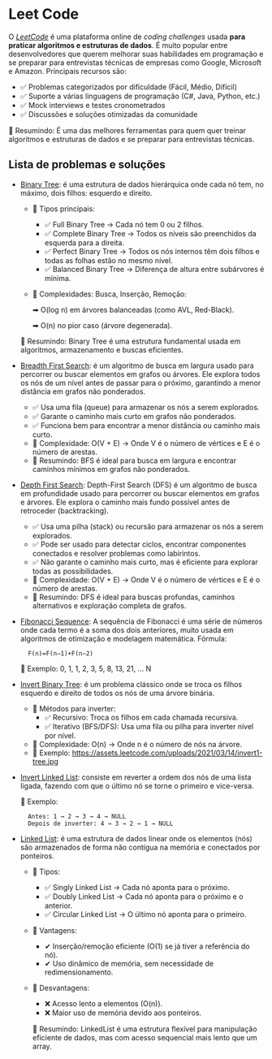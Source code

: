 # Leet Code

O [*LeetCode*](https://leetcode.com/) é uma plataforma online de *coding challenges* usada **para praticar algoritmos e estruturas de dados**. É muito popular entre desenvolvedores que querem melhorar suas habilidades em programação e se preparar para entrevistas técnicas de empresas como Google, Microsoft e Amazon. Principais recursos são:

- ✅ Problemas categorizados por dificuldade (Fácil, Médio, Difícil)
- ✅ Suporte a várias linguagens de programação (C#, Java, Python, etc.)
- ✅ Mock interviews e testes cronometrados
- ✅ Discussões e soluções otimizadas da comunidade

🚀 Resumindo: É uma das melhores ferramentas para quem quer treinar algoritmos e estruturas de dados e se preparar para entrevistas técnicas.

## Lista de problemas e soluções

- [Binary Tree](./Solutions/BinaryTree.cs): é uma estrutura de dados hierárquica onde cada nó tem, no máximo, dois filhos: esquerdo e direito.

    - 🔹 Tipos principais:
        - ✅ Full Binary Tree → Cada nó tem 0 ou 2 filhos.
        - ✅ Complete Binary Tree → Todos os níveis são preenchidos da esquerda para a direita.
        - ✅ Perfect Binary Tree → Todos os nós internos têm dois filhos e todas as folhas estão no mesmo nível.
        - ✅ Balanced Binary Tree → Diferença de altura entre subárvores é mínima.

    - 🔹 Complexidades: Busca, Inserção, Remoção:
        
        ➡ O(log n) em árvores balanceadas (como AVL, Red-Black).
        
        ➡ O(n) no pior caso (árvore degenerada).

    🚀 Resumindo: Binary Tree é uma estrutura fundamental usada em algoritmos, armazenamento e buscas eficientes.

- [Breadth First Search](./Solutions/BreadthFirstSearch.cs): é um algoritmo de busca em largura usado para percorrer ou buscar elementos em grafos ou árvores. Ele explora todos os nós de um nível antes de passar para o próximo, garantindo a menor distância em grafos não ponderados.
    - ✅ Usa uma fila (queue) para armazenar os nós a serem explorados.
    - ✅ Garante o caminho mais curto em grafos não ponderados.
    - ✅ Funciona bem para encontrar a menor distância ou caminho mais curto.
    - 🔹 Complexidade: O(V + E) → Onde V é o número de vértices e E é o número de arestas.
    - 🚀 Resumindo: BFS é ideal para busca em largura e encontrar caminhos mínimos em grafos não ponderados.

- [Depth First Search](./Solutions/DepthFirstSearch.cs): Depth-First Search (DFS) é um algoritmo de busca em profundidade usado para percorrer ou buscar elementos em grafos e árvores. Ele explora o caminho mais fundo possível antes de retroceder (backtracking).
    - ✅ Usa uma pilha (stack) ou recursão para armazenar os nós a serem explorados.
    - ✅ Pode ser usado para detectar ciclos, encontrar componentes conectados e resolver problemas como labirintos.
    - ✅ Não garante o caminho mais curto, mas é eficiente para explorar todas as possibilidades.
    - 🔹 Complexidade: O(V + E) → Onde V é o número de vértices e E é o número de arestas.
    - 🚀 Resumindo: DFS é ideal para buscas profundas, caminhos alternativos e exploração completa de grafos.

- [Fibonacci Sequence](./Solutions/FibonacciSequence.cs): A sequência de Fibonacci é uma série de números onde cada termo é a soma dos dois anteriores, muito usada em algoritmos de otimização e modelagem matemática. Fórmula:

        F(n)=F(n−1)+F(n−2)

    🔹 Exemplo: 0, 1, 1, 2, 3, 5, 8, 13, 21, ... N

- [Invert Binary Tree](./Solutions/InvertBinaryTree.cs): é um problema clássico onde se troca os filhos esquerdo e direito de todos os nós de uma árvore binária.
    - 🔹 Métodos para inverter:
        - ✅ Recursivo: Troca os filhos em cada chamada recursiva.
        - ✅ Iterativo (BFS/DFS): Usa uma fila ou pilha para inverter nível por nível.
    - 🔹 Complexidade: O(n) → Onde n é o número de nós na árvore.
    - 🔹 Exemplo: https://assets.leetcode.com/uploads/2021/03/14/invert1-tree.jpg

- [Invert Linked List](./Solutions/InvertLinkedList.cs): consiste em reverter a ordem dos nós de uma lista ligada, fazendo com que o último nó se torne o primeiro e vice-versa.

    🔹 Exemplo:

        Antes: 1 → 2 → 3 → 4 → NULL
        Depois de inverter: 4 → 3 → 2 → 1 → NULL

- [Linked List](./Solutions/LinkedList.cs): é uma estrutura de dados linear onde os elementos (nós) são armazenados de forma não contígua na memória e conectados por ponteiros.
    - 🔹 Tipos:
        - ✅ Singly Linked List → Cada nó aponta para o próximo.
        - ✅ Doubly Linked List → Cada nó aponta para o próximo e o anterior.
        - ✅ Circular Linked List → O último nó aponta para o primeiro.

    - 🔹 Vantagens:
        - ✔ Inserção/remoção eficiente (O(1) se já tiver a referência do nó).
        - ✔ Uso dinâmico de memória, sem necessidade de redimensionamento.

    - 🔹 Desvantagens:
        - ❌ Acesso lento a elementos (O(n)).
        - ❌ Maior uso de memória devido aos ponteiros.

        🚀 Resumindo: LinkedList é uma estrutura flexível para manipulação eficiente de dados, mas com acesso sequencial mais lento que um array.